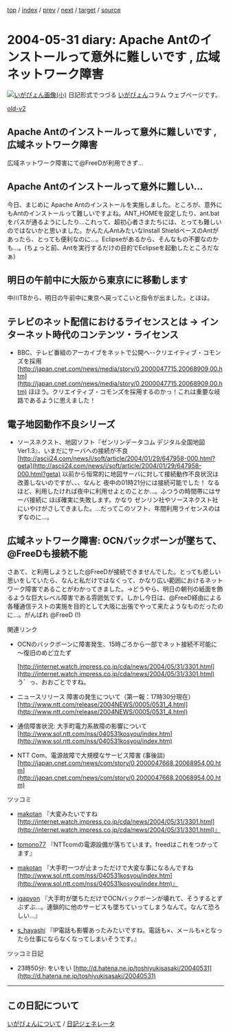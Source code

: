 [top](https://igapyon.github.io/diary/) 
 / [index](https://igapyon.github.io/diary/2004/index.html) 
 / [prev](https://igapyon.github.io/diary/2004/ig040530.html) 
 / [next](https://igapyon.github.io/diary/2004/ig040601.html) 
 / [target](https://igapyon.github.io/diary/2004/ig040531.html) 
 / [source](https://github.com/igapyon/diary/blob/gh-pages/2004/ig040531.html.src.md) 

2004-05-31 diary: Apache Antのインストールって意外に難しいです , 広域ネットワーク障害
=====================================================================================================
[![いがぴょん画像(小)](https://igapyon.github.io/diary/images/iga200306s.jpg "いがぴょん")](https://igapyon.github.io/diary/memo/memoigapyon.html) 日記形式でつづる [いがぴょん](https://igapyon.github.io/diary/memo/memoigapyon.html)コラム ウェブページです。

[old-v2](ig040531-orig.html)

## Apache Antのインストールって意外に難しいです , 広域ネットワーク障害

広域ネットワーク障害にて@FreeDが利用できず… 


## Apache Antのインストールって意外に難しい…

今日、まじめに Apache Antのインストールを実施しました。ところが、意外にもAntのインストールって難しいですよね。ANT_HOMEを設定したり、ant.batをパスが通るようにしたり…これって、超初心者さまたちには、とっても難しいのではないかと思いました。かんたんAntみたいなInstall ShieldベースのAntがあったら、とっても便利なのに…。Eclipseがあるから、そんなもの不要なのかも…。(ちょっと前、Antを実行するだけの目的でEclipseを起動したところだなぁ)

## 明日の午前中に大阪から東京にに移動します

中川TBから、明日の午前中に東京へ戻ってこいと指令が出ました。とほほ。

## テレビのネット配信におけるライセンスとは → インターネット時代のコンテンツ・ライセンス

* BBC、テレビ番組のアーカイブをネットで公開へ--クリエイティブ・コモンズを採用
  [http://japan.cnet.com/news/media/story/0,2000047715,20068909,00.htm](http://japan.cnet.com/news/media/story/0,2000047715,20068909,00.htm)
  ほほう。クリエイティブ・コモンズを採用するのかっ！これは重要な岐路であるように思えました！

## 電子地図動作不良シリーズ

* ソースネクスト、地図ソフト『ゼンリンデータコム デジタル全国地図Ver1.3』、いまだにサーバへの接続が不良
  [http://ascii24.com/news/i/soft/article/2004/01/29/647958-000.html?geta](http://ascii24.com/news/i/soft/article/2004/01/29/647958-000.html?geta)
  以前から恒常的に地図サーバに対して接続動作不良状況は改善しないのですが、、、なんと
  夜中の01時21分には接続可能でした！ なるほど、利用したければ夜中に利用せよとのことか…。ふつうの時間帯にはサーバ接続に
  ほぼ確実に失敗します。かなり ゼンリン社やソースネクスト社にいやけがさしてきました。…だってこのソフト、年間利用ライセンスのはずなのに…。

## 広域ネットワーク障害: OCNバックボーンが墜ちて、@FreeDも接続不能

さあて、と利用しようとした@FreeDが接続できませんでした。とっても悲しい思いをしていたら、なんと私だけではなくって、かなり広い範囲におけるネットワーク障害であることがわかってきました。→どうやら、明日の朝刊の紙面を飾るような巨大レベル障害である雰囲気です。しかし今日は、@FreeD経由による各種通信テストの実施を目的として大阪に出張でやって来たようなものだったのに…。がんばれ @FreeD (!)

関連リンク

* OCNのバックボーンに障害発生、15時ごろから一部でネット接続不可能に ～復旧のめど立たず
  
  [http://internet.watch.impress.co.jp/cda/news/2004/05/31/3301.html](http://internet.watch.impress.co.jp/cda/news/2004/05/31/3301.html)
  う゛っ、おおごとですね。
  
* ニュースリリース 障害の発生について（第一報：17時30分現在）
  [http://www.ntt.com/release/2004NEWS/0005/0531_4.html](http://www.ntt.com/release/2004NEWS/0005/0531_4.html)
  
* 通信障害状況: 大手町電力系故障の影響について
  [http://www.sol.ntt.com/nss/040531kosyou/index.htm](http://www.sol.ntt.com/nss/040531kosyou/index.htm)
  
* NTT Com、電源故障で大規模なサービス障害 (事後談)
  [http://japan.cnet.com/news/com/story/0,2000047668,20068954,00.htm](http://japan.cnet.com/news/com/story/0,2000047668,20068954,00.htm)

ツッコミ

* [makotan](http://d.hatena.ne.jp/makotan/) 『大変みたいですね[http://internet.watch.impress.co.jp/cda/news/2004/05/31/3301.html](http://internet.watch.impress.co.jp/cda/news/2004/05/31/3301.html)』
  
* [tomono77](http://d.hatena.ne.jp/tomono77/) 『NTTcomの電源設備が落ちています。freedはこれをつかってます』
  
  
* [makotan](http://d.hatena.ne.jp/makotan/) 『大手町一つが止まっただけで大変な事になるんですね[http://www.sol.ntt.com/nss/040531kosyou/index.htm](http://www.sol.ntt.com/nss/040531kosyou/index.htm)』
  
* [igapyon](http://d.hatena.ne.jp/igapyon/) 『大手町が墜ちただけでOCNバックボーンが壊れて、そうするとずぶずぶ…。連鎖的に他のサービスも墜ちていってしまうなんて。なんて恐ろしい…』
  
* [s_hayashi](http://d.hatena.ne.jp/s_hayashi/) 『IP電話も影響あったみたいですね。電話も×、メールも×となったら仕事にならなくなってしまいそうです。』

ツッコミ日記

* 23時50分: をいをい
  [http://d.hatena.ne.jp/toshiyukisasaki/20040531](http://d.hatena.ne.jp/toshiyukisasaki/20040531)

----------------------------------------------------------------------------------------------------

## この日記について
[いがぴょんについて](https://igapyon.github.io/diary/memo/memoigapyon.html) / [日記ジェネレータ](https://github.com/igapyon/igapyonv3)
